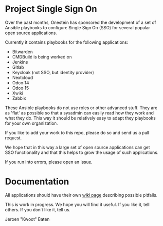 # Project Single Sign On

Over the past months, Onestein has sponsored the development of a set of
Ansible playbooks to configure Single Sign On (SSO) for several popular open
source applications.

Currently it contains playbooks for the following applications:

- Bitwarden
- CMDBuild is being worked on
- Jenkins
- Gitlab
- Keycloak (not SSO, but identity provider)
- Nextcloud
- Odoo 14
- Odoo 15
- Xwiki
- Zabbix

These Ansible playbooks do not use roles or other advanced stuff.
They are as 'flat' as possible so that a sysadmin can easily read how they work and what they do.
This way it should be relatively easy to adapt they playbooks for your own organization.

If you like to add your work to this repo, please do so and send us a pull request.

We hope that in this way a large set of open source applications can get SSO functionality
and that this helps to grow the usage of such applications.

If you run into errors, please open an issue.

# Documentation

All applications should have their own [wiki page](https://github.com/onesteinbv/Project_Single_Sign_On/wiki) describing possible pitfalls.

This is work in progress. We hope you will find it useful.
If you like it, tell others. If you don't like it, tell us.

Jeroen "Kwoot" Baten
